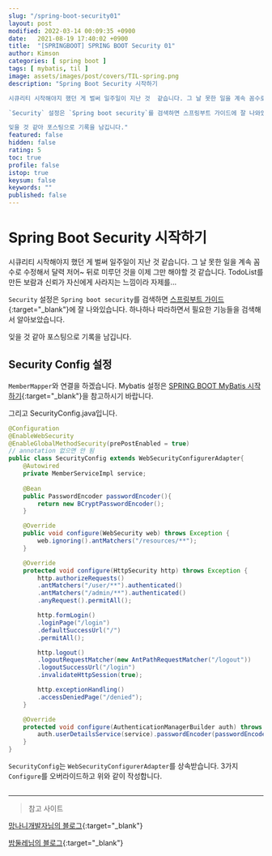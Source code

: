 ```yaml
---
slug: "/spring-boot-security01"
layout: post
modified: 2022-03-14 00:09:35 +0900
date:   2021-08-19 17:40:02 +0900
title:  "[SPRINGBOOT] SPRING BOOT Security 01"
author: Kimson
categories: [ spring boot ]
tags: [ mybatis, til ]
image: assets/images/post/covers/TIL-spring.png
description: "Spring Boot Security 시작하기

시큐리티 시작해야지 했던 게 벌써 일주일이 지난 것  같습니다. 그 날 못한 일을 계속 꼼수로 수정해서 달력 저어~ 뒤로 미루던 것을 이제 그만 해야할 것 같습니다. TodoList를 만든 보람과 신뢰가 자신에게 사라지는 느낌이라 자제를...

`Security` 설정은 `Spring boot security`를 검색하면 스프링부트 가이드에 잘 나와있습니다. 하나하나 따라하면서 필요한 기능들을 검색해서 알아보았습니다.

잊을 것 같아 포스팅으로 기록을 남깁니다."
featured: false
hidden: false
rating: 5
toc: true
profile: false
istop: true
keysum: false
keywords: ""
published: false
---
```


# Spring Boot Security 시작하기

시큐리티 시작해야지 했던 게 벌써 일주일이 지난 것  같습니다. 그 날 못한 일을 계속 꼼수로 수정해서 달력 저어~ 뒤로 미루던 것을 이제 그만 해야할 것 같습니다. TodoList를 만든 보람과 신뢰가 자신에게 사라지는 느낌이라 자제를...

`Security` 설정은 `Spring boot security`를 검색하면 [스프링부트 가이드](https://spring.io/guides/gs/securing-web/){:target="_blank"}에 잘 나와있습니다. 하나하나 따라하면서 필요한 기능들을 검색해서 알아보았습니다.

잊을 것 같아 포스팅으로 기록을 남깁니다.

## Security Config 설정

`MemberMapper`와 연결을 하겠습니다.
Mybatis 설정은 [SPRING BOOT MyBatis 시작하기](https://kkn1125.github.io/spring-boot-mybatis01/){:target="_blank"}을 참고하시기 바랍니다.

그리고 SecurityConfig.java입니다.

```java
@Configuration
@EnableWebSecurity
@EnableGlobalMethodSecurity(prePostEnabled = true)
// annotation 없으면 안 됨
public class SecurityConfig extends WebSecurityConfigurerAdapter{
    @Autowired
    private MemberServiceImpl service;
    
    @Bean
    public PasswordEncoder passwordEncoder(){
        return new BCryptPasswordEncoder();
    }

    @Override
    public void configure(WebSecurity web) throws Exception {
        web.ignoring().antMatchers("/resources/**");
    }

    @Override
    protected void configure(HttpSecurity http) throws Exception {
        http.authorizeRequests()
        .antMatchers("/user/**").authenticated()
        .antMatchers("/admin/**").authenticated()
        .anyRequest().permitAll();

        http.formLogin()
        .loginPage("/login")
        .defaultSuccessUrl("/")
        .permitAll();

        http.logout()
        .logoutRequestMatcher(new AntPathRequestMatcher("/logout"))
        .logoutSuccessUrl("/login")
        .invalidateHttpSession(true);

        http.exceptionHandling()
        .accessDeniedPage("/denied");
    }

    @Override
    protected void configure(AuthenticationManagerBuilder auth) throws Exception {
        auth.userDetailsService(service).passwordEncoder(passwordEncoder());
    }
}
```

`SecurityConfig`는 `WebSecurityConfigurerAdapter`를 상속받습니다. 3가지 `Configure`를 오버라이드하고 위와 같이 작성합니다.

## 

-----

> 참고 사이트

[망나니개발자님의 블로그](https://mangkyu.tistory.com/77){:target="_blank"}

[밤둘레님의 블로그](https://bamdule.tistory.com/53){:target="_blank"}
